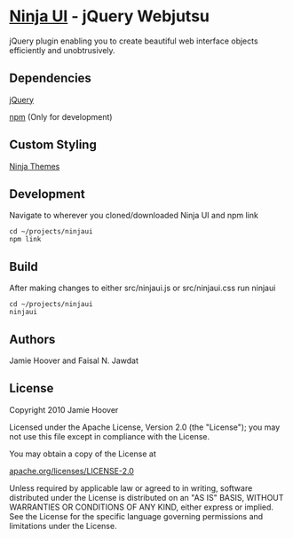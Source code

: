 [Ninja UI](http://ninjaui.com/) - jQuery Webjutsu
=================================================

jQuery plugin enabling you to create beautiful web interface objects efficiently and unobtrusively.

Dependencies
------------

[jQuery](https://github.com/jquery/jquery/)

[npm](http://npmjs.org/) (Only for development)

Custom Styling
--------------
[Ninja Themes](http://ninjaui.com/themes)

Development
-----------
Navigate to wherever you cloned/downloaded Ninja UI and npm link

    cd ~/projects/ninjaui
    npm link

Build
-----
After making changes to either src/ninjaui.js or src/ninjaui.css run ninjaui

    cd ~/projects/ninjaui
    ninjaui


Authors
-------

Jamie Hoover and Faisal N. Jawdat

License
-------

Copyright 2010 Jamie Hoover

Licensed under the Apache License, Version 2.0 (the "License");
you may not use this file except in compliance with the License.

You may obtain a copy of the License at

[apache.org/licenses/LICENSE-2.0](http://www.apache.org/licenses/LICENSE-2.0)

Unless required by applicable law or agreed to in writing, software
distributed under the License is distributed on an "AS IS" BASIS,
WITHOUT WARRANTIES OR CONDITIONS OF ANY KIND, either express or implied.
See the License for the specific language governing permissions and
limitations under the License.
